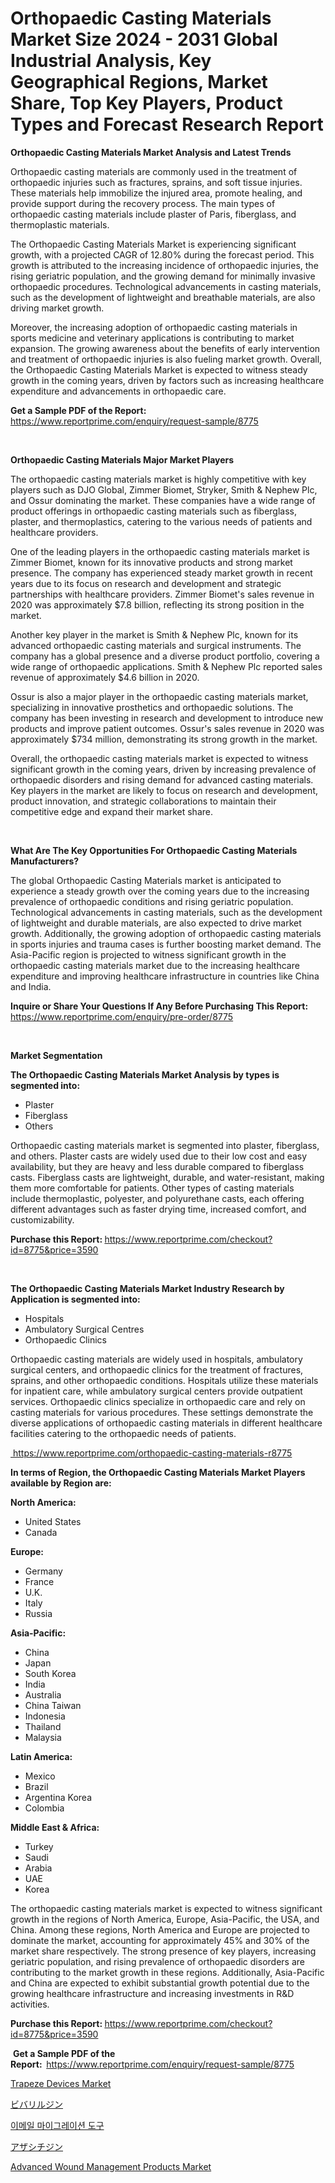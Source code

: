 <p><h1>Orthopaedic Casting Materials Market Size 2024 - 2031 Global Industrial Analysis, Key Geographical Regions, Market Share, Top Key Players, Product Types and Forecast Research Report</h1></p><p><strong>Orthopaedic Casting Materials Market Analysis and Latest Trends</strong></p>
<p><p>Orthopaedic casting materials are commonly used in the treatment of orthopaedic injuries such as fractures, sprains, and soft tissue injuries. These materials help immobilize the injured area, promote healing, and provide support during the recovery process. The main types of orthopaedic casting materials include plaster of Paris, fiberglass, and thermoplastic materials.</p><p>The Orthopaedic Casting Materials Market is experiencing significant growth, with a projected CAGR of 12.80% during the forecast period. This growth is attributed to the increasing incidence of orthopaedic injuries, the rising geriatric population, and the growing demand for minimally invasive orthopaedic procedures. Technological advancements in casting materials, such as the development of lightweight and breathable materials, are also driving market growth.</p><p>Moreover, the increasing adoption of orthopaedic casting materials in sports medicine and veterinary applications is contributing to market expansion. The growing awareness about the benefits of early intervention and treatment of orthopaedic injuries is also fueling market growth. Overall, the Orthopaedic Casting Materials Market is expected to witness steady growth in the coming years, driven by factors such as increasing healthcare expenditure and advancements in orthopaedic care.</p></p>
<p><strong>Get a Sample PDF of the Report:&nbsp;</strong> <a href="https://www.reportprime.com/enquiry/request-sample/8775">https://www.reportprime.com/enquiry/request-sample/8775</a></p>
<p>&nbsp;</p>
<p><strong>Orthopaedic Casting Materials Major Market Players</strong></p>
<p><p>The orthopaedic casting materials market is highly competitive with key players such as DJO Global, Zimmer Biomet, Stryker, Smith & Nephew Plc, and Ossur dominating the market. These companies have a wide range of product offerings in orthopaedic casting materials such as fiberglass, plaster, and thermoplastics, catering to the various needs of patients and healthcare providers.</p><p>One of the leading players in the orthopaedic casting materials market is Zimmer Biomet, known for its innovative products and strong market presence. The company has experienced steady market growth in recent years due to its focus on research and development and strategic partnerships with healthcare providers. Zimmer Biomet's sales revenue in 2020 was approximately $7.8 billion, reflecting its strong position in the market.</p><p>Another key player in the market is Smith & Nephew Plc, known for its advanced orthopaedic casting materials and surgical instruments. The company has a global presence and a diverse product portfolio, covering a wide range of orthopaedic applications. Smith & Nephew Plc reported sales revenue of approximately $4.6 billion in 2020.</p><p>Ossur is also a major player in the orthopaedic casting materials market, specializing in innovative prosthetics and orthopaedic solutions. The company has been investing in research and development to introduce new products and improve patient outcomes. Ossur's sales revenue in 2020 was approximately $734 million, demonstrating its strong growth in the market.</p><p>Overall, the orthopaedic casting materials market is expected to witness significant growth in the coming years, driven by increasing prevalence of orthopaedic disorders and rising demand for advanced casting materials. Key players in the market are likely to focus on research and development, product innovation, and strategic collaborations to maintain their competitive edge and expand their market share.</p></p>
<p>&nbsp;</p>
<p><strong>What Are The Key Opportunities For Orthopaedic Casting Materials Manufacturers?</strong></p>
<p><p>The global Orthopaedic Casting Materials market is anticipated to experience a steady growth over the coming years due to the increasing prevalence of orthopaedic conditions and rising geriatric population. Technological advancements in casting materials, such as the development of lightweight and durable materials, are also expected to drive market growth. Additionally, the growing adoption of orthopaedic casting materials in sports injuries and trauma cases is further boosting market demand. The Asia-Pacific region is projected to witness significant growth in the orthopaedic casting materials market due to the increasing healthcare expenditure and improving healthcare infrastructure in countries like China and India.</p></p>
<p><strong>Inquire or Share Your Questions If Any Before Purchasing This Report:</strong> <a href="https://www.reportprime.com/enquiry/pre-order/8775">https://www.reportprime.com/enquiry/pre-order/8775</a></p>
<p>&nbsp;</p>
<p><strong>Market Segmentation</strong></p>
<p><strong>The Orthopaedic Casting Materials Market Analysis by types is segmented into:</strong></p>
<p><ul><li>Plaster</li><li>Fiberglass</li><li>Others</li></ul></p>
<p><p>Orthopaedic casting materials market is segmented into plaster, fiberglass, and others. Plaster casts are widely used due to their low cost and easy availability, but they are heavy and less durable compared to fiberglass casts. Fiberglass casts are lightweight, durable, and water-resistant, making them more comfortable for patients. Other types of casting materials include thermoplastic, polyester, and polyurethane casts, each offering different advantages such as faster drying time, increased comfort, and customizability.</p></p>
<p><strong>Purchase this Report:&nbsp;</strong><a href="https://www.reportprime.com/checkout?id=8775&price=3590">https://www.reportprime.com/checkout?id=8775&price=3590</a></p>
<p>&nbsp;</p>
<p><strong>The Orthopaedic Casting Materials Market Industry Research by Application is segmented into:</strong></p>
<p><ul><li>Hospitals</li><li>Ambulatory Surgical Centres</li><li>Orthopaedic Clinics</li></ul></p>
<p><p>Orthopaedic casting materials are widely used in hospitals, ambulatory surgical centers, and orthopaedic clinics for the treatment of fractures, sprains, and other orthopaedic conditions. Hospitals utilize these materials for inpatient care, while ambulatory surgical centers provide outpatient services. Orthopaedic clinics specialize in orthopaedic care and rely on casting materials for various procedures. These settings demonstrate the diverse applications of orthopaedic casting materials in different healthcare facilities catering to the orthopaedic needs of patients.</p></p>
<p><a href="https://www.reportprime.com/orthopaedic-casting-materials-r8775">&nbsp;https://www.reportprime.com/orthopaedic-casting-materials-r8775</a></p>
<p><strong>In terms of Region, the Orthopaedic Casting Materials Market Players available by Region are:</strong></p>
<p>
    <p> <strong> North America: </strong>
        <ul>
            <li>United States</li>
            <li>Canada</li>
        </ul>
        </p> 
    <p> <strong> Europe: </strong>
        <ul>
            <li>Germany</li>
            <li>France</li>
            <li>U.K.</li>
            <li>Italy</li>
            <li>Russia</li>
        </ul>
        </p> 
    <p> <strong> Asia-Pacific: </strong>
        <ul>
            <li>China</li>
            <li>Japan</li>
            <li>South Korea</li>
            <li>India</li>
            <li>Australia</li>
            <li>China Taiwan</li>
            <li>Indonesia</li>
            <li>Thailand</li>
            <li>Malaysia</li>
        </ul>
        </p> 
    <p> <strong> Latin America: </strong>
        <ul>
            <li>Mexico</li>
            <li>Brazil</li>
            <li>Argentina Korea</li>
            <li>Colombia</li>
        </ul>
        </p> 
    <p> <strong> Middle East & Africa: </strong>
        <ul>
            <li>Turkey</li>
            <li>Saudi</li>
            <li>Arabia</li>
            <li>UAE</li>
            <li>Korea</li>
        </ul>
    </p>
    </p>
<p><p>The orthopaedic casting materials market is expected to witness significant growth in the regions of North America, Europe, Asia-Pacific, the USA, and China. Among these regions, North America and Europe are projected to dominate the market, accounting for approximately 45% and 30% of the market share respectively. The strong presence of key players, increasing geriatric population, and rising prevalence of orthopaedic disorders are contributing to the market growth in these regions. Additionally, Asia-Pacific and China are expected to exhibit substantial growth potential due to the growing healthcare infrastructure and increasing investments in R&D activities.</p></p>
<p><strong>Purchase this Report: </strong><a href="https://www.reportprime.com/checkout?id=8775&price=3590">https://www.reportprime.com/checkout?id=8775&price=3590</a></p>
<p>&nbsp;<strong>Get a Sample PDF of the Report:&nbsp;&nbsp;</strong><a href="https://www.reportprime.com/enquiry/request-sample/8775">https://www.reportprime.com/enquiry/request-sample/8775</a></p>
<p><strong></strong></p>
<p><p><a href="https://github.com/rahu1506/Market-Research-Report-List-3/blob/main/trapeze-devices-market.md">Trapeze Devices Market</a></p><p><a href="https://github.com/moulafa/Market-Research-Report-List-1/blob/main/385554423139.md">ビバリルジン</a></p><p><a href="https://github.com/TobyKub4685/Market-Research-Report-List-1/blob/main/459291121114.md">이메일 마이그레이션 도구</a></p><p><a href="https://github.com/nxboeu02965442/Market-Research-Report-List-1/blob/main/736002423138.md">アザシチジン</a></p><p><a href="https://github.com/juniordelafrance/Market-Research-Report-List-2/blob/main/advanced-wound-management-products-market.md">Advanced Wound Management Products Market</a></p></p>
